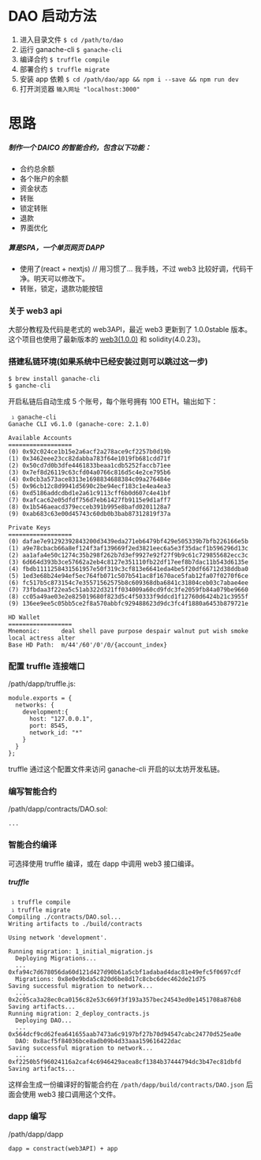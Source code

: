 # DAO 启动方法

1. 进入目录文件
   `$ cd /path/to/dao`
2. 运行 ganache-cli 
   `$ ganache-cli`
3. 编译合约
   `$ truffle compile`
4. 部署合约
   `$ truffle migrate`
5. 安装 app 依赖
   `$ cd /path/dao/app && npm i --save && npm run dev`
6. 打开浏览器
   `输入网址 "localhost:3000"`


# 思路

##### 制作一个 DAICO 的智能合约，包含以下功能：
+ 合约总余额
+ 各个账户的余额
+ 资金状态
+ 转账
+ 锁定转账
+ 退款
+ 界面优化

##### 算是SPA，一个单页网页 DAPP
+ 使用了(react + nextjs) 
// 用习惯了... 我手贱，不过 web3 比较好调，代码干净。明天可以修改下。
+ 转账，锁定，退款功能按钮

### 关于 web3 api

大部分教程及代码是老式的 web3API，最近 web3 更新到了 1.0.0stable 版本。这个项目也使用了最新版本的 [web3(1.0.0)](http://web3js.readthedocs.io/en/1.0/) 和 solidity(4.0.23)。



### 搭建私链环境(如果系统中已经安装过则可以跳过这一步)

```
$ brew install ganache-cli
$ ganche-cli
```

开启私链后自动生成 5 个账号，每个账号拥有 100 ETH。输出如下：

```
 ℷ ganache-cli 
Ganache CLI v6.1.0 (ganache-core: 2.1.0)

Available Accounts
==================
(0) 0x92c024ce1b15e2a6acf2a278ace9cf2257b0d19b
(1) 0x3462eee23cc82dabba783f64e1019fb681cdd71f
(2) 0x50cd7d0b3dfe4461833beaa1cdb5252faccb71ee
(3) 0x7ef8d26119c63cfd04a0766c816d5c4e2ce795b6
(4) 0x0cb3a573ace8313e1698834688384c09a276484e
(5) 0x96cb12c8d9941d5690c2be94ecf183c1e4ea4ea3
(6) 0xd5186addcdbd1e2a61c9113cff6b0d607c4e41bf
(7) 0xafcac62e05dfdf756d7eb61427fb9115e9d1aff7
(8) 0x1b546aeacd379ecceb391b995e8bafd0201128a7
(9) 0xab683c63e00d45743c60db0b3bab87312819f37a

Private Keys
==================
(0) dafae7e91292392843200d3439eda271eb6479bf429e505339b7bfb226166e5b
(1) a9e78cbacb66a8ef124f3af139669f2ed3821eec6a5e3f35dacf1b596296d13c
(2) aa1afa4e50c1274c35b298f262b7d3ef9927e92f27f9b9c61c729855682ecc3c
(3) 6d664d393b3ce57662a2eb4c8127e351110fb22df17eef8b7dac11b543d6135e
(4) fbdb1111258431561957e50f319c3cf813e6641eda4be5f20df66712d38ddba0
(5) 1ed3e68b24e94ef5ec764fb071c507b541ac8f1670ace5fab12fa07f0270f6ce
(6) fc517b5c873154c7e35571562575b8c609368dba6841c31804ceb03c7abae4ee
(7) 73fbdaa3f22ea5c51ab322d321ff034009a60cd9fdc3fe2059fb84a079be9660
(8) cc05a49ae03e2e825019680f823d5c4f50333f9ddcd1f12760d6424b21c3955f
(9) 136ee9ee5c05bb5ce2f8a570abbfc929488623d9dc3fc4f1880a6453b879721e

HD Wallet
==================
Mnemonic:      deal shell pave purpose despair walnut put wish smoke local actress alter
Base HD Path:  m/44'/60'/0'/0/{account_index}

```



### 配置 truffle 连接端口

/path/dapp/truffle.js:

```
module.exports = {
  networks: {
    development:{
      host: "127.0.0.1",
      port: 8545,
      network_id: "*"
    }
  }
};
```
truffle 通过这个配置文件来访问 ganache-cli 开启的以太坊开发私链。







### 编写智能合约

/path/dapp/contracts/DAO.sol:
```
...
```



### 智能合约编译

可选择使用 truffle 编译，或在 dapp 中调用 web3 接口编译。




##### truffle

```
 ℷ truffle compile
 ℷ truffle migrate
Compiling ./contracts/DAO.sol...
Writing artifacts to ./build/contracts

Using network 'development'.

Running migration: 1_initial_migration.js
  Deploying Migrations...
  ... 0xfa94c7d678056da60d121d427d90b61a5cbf1adabad4dac81e49efc5f0697cdf
  Migrations: 0x8e0e9bda5c820d6be8d17c8cbc6dec462de21d75
Saving successful migration to network...
  ... 0x2c05ca3a28ec0ca0156c82e53c669f3f193a357bec24543ed0e1451708a876b8
Saving artifacts...
Running migration: 2_deploy_contracts.js
  Deploying DAO...
  ... 0x564dcf9cd62fea641655aab7473a6c9197bf27b70d94547cabc24770d525ea0e
  DAO: 0x8acf5f84036bce8adb09b4d33aaa159616422dac
Saving successful migration to network...
  ... 0xf2250b5f96024116a2caf4c6946429acea8cf1384b37444794dc3b47ec81dbfd
Saving artifacts...
```

这样会生成一份编译好的智能合约在 `/path/dapp/build/contracts/DAO.json`
后面会使用 web3 接口调用这个文件。





### dapp 编写

/path/dapp/dapp

```
dapp = constract(web3API) + app 
```
